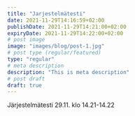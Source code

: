 ```yaml
---
title: "Jarjestelmätesti"
date: 2021-11-29T14:16:59+02:00
publishDate: 2021-11-29T14:21:00+02:00
expiryDate: 2021-11-29T14:22:00+02:00
# post image
image: "images/blog/post-1.jpg"
# post type (regular/featured)
type: "regular"
# meta description
description: "This is meta description"
# post draft
draft: true
---
```


Järjestelmätesti 29.11. klo 14.21-14.22
